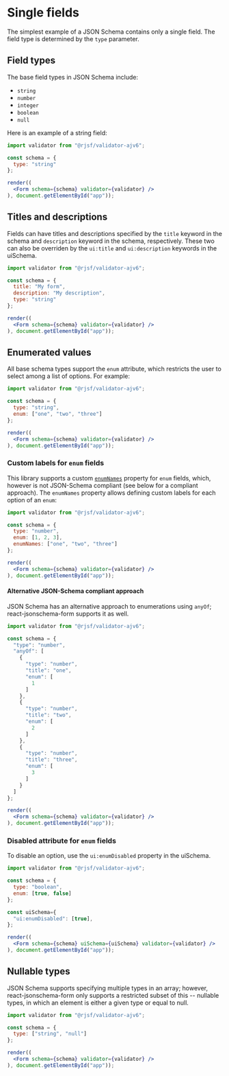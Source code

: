 # Single fields

The simplest example of a JSON Schema contains only a single field. The field type is determined by the `type` parameter.

## Field types

The base field types in JSON Schema include:

- `string`
- `number`
- `integer`
- `boolean`
- `null`

Here is an example of a string field:

```jsx
import validator from "@rjsf/validator-ajv6";

const schema = {
  type: "string"
};

render((
  <Form schema={schema} validator={validator} />
), document.getElementById("app"));
```

## Titles and descriptions

Fields can have titles and descriptions specified by the `title` keyword in the schema and `description` keyword in the schema, respectively. These two can also be overriden by the `ui:title` and `ui:description` keywords in the uiSchema.

```jsx
import validator from "@rjsf/validator-ajv6";

const schema = {
  title: "My form",
  description: "My description",
  type: "string"
};

render((
  <Form schema={schema} validator={validator} />
), document.getElementById("app"));
```

## Enumerated values

All base schema types support the `enum` attribute, which restricts the user to select among a list of options. For example:

```jsx
import validator from "@rjsf/validator-ajv6";

const schema = {
  type: "string",
  enum: ["one", "two", "three"]
};

render((
  <Form schema={schema} validator={validator} />
), document.getElementById("app"));
```

### Custom labels for `enum` fields

This library supports a custom [`enumNames`](https://github.com/rjsf-team/react-jsonschema-form/issues/57) property for `enum` fields, which, however is not JSON-Schema compliant (see below for a compliant approach).
The `enumNames` property allows defining custom labels for each option of an `enum`:

```jsx
import validator from "@rjsf/validator-ajv6";

const schema = {
  type: "number",
  enum: [1, 2, 3],
  enumNames: ["one", "two", "three"]
};

render((
  <Form schema={schema} validator={validator} />
), document.getElementById("app"));
```

#### Alternative JSON-Schema compliant approach

JSON Schema has an alternative approach to enumerations using `anyOf`; react-jsonschema-form supports it as well.

```jsx
import validator from "@rjsf/validator-ajv6";

const schema = {
  "type": "number",
  "anyOf": [
    {
      "type": "number",
      "title": "one",
      "enum": [
        1
      ]
    },
    {
      "type": "number",
      "title": "two",
      "enum": [
        2
      ]
    },
    {
      "type": "number",
      "title": "three",
      "enum": [
        3
      ]
    }
  ]
};

render((
  <Form schema={schema} validator={validator} />
), document.getElementById("app"));
```

### Disabled attribute for `enum` fields

To disable an option, use the `ui:enumDisabled` property in the uiSchema.

```jsx
import validator from "@rjsf/validator-ajv6";

const schema = {
  type: "boolean",
  enum: [true, false]
};

const uiSchema={
  "ui:enumDisabled": [true],
};

render((
  <Form schema={schema} uiSchema={uiSchema} validator={validator} />
), document.getElementById("app"));
```


## Nullable types

JSON Schema supports specifying multiple types in an array; however, react-jsonschema-form only supports a restricted subset of this -- nullable types, in which an element is either a given type or equal to null.

```jsx
import validator from "@rjsf/validator-ajv6";

const schema = {
  type: ["string", "null"]
};

render((
  <Form schema={schema} validator={validator} />
), document.getElementById("app"));
```
